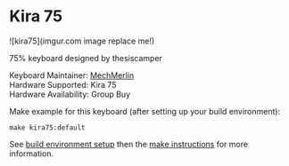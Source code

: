 # Kira 75

![kira75](imgur.com image replace me!)

75% keyboard designed by thesiscamper

Keyboard Maintainer: [MechMerlin](https://github.com/mechmerlin)     
Hardware Supported: Kira 75     
Hardware Availability: Group Buy      

Make example for this keyboard (after setting up your build environment):

    make kira75:default

See [build environment setup](https://docs.qmk.fm/#/getting_started_build_tools) then the [make instructions](https://docs.qmk.fm/#/getting_started_make_guide) for more information.
